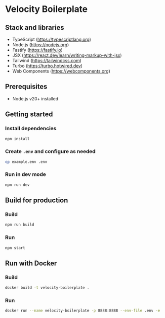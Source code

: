 # Velocity Boilerplate

## Stack and libraries

- TypeScript (https://typescriptlang.org)
- Node.js (https://nodejs.org)
- Fastify (https://fastify.io)
- JSX (https://react.dev/learn/writing-markup-with-jsx)
- Tailwind (https://tailwindcss.com)
- Turbo (https://turbo.hotwired.dev)
- Web Components (https://webcomponents.org)

## Prerequisites

- Node.js v20+ installed

## Getting started

### Install dependencies

```sh
npm install
```

### Create `.env` and configure as needed

```sh
cp example.env .env
```

### Run in dev mode

```sh
npm run dev
```

## Build for production

### Build

```sh
npm run build
```

### Run

```sh
npm start
```

## Run with Docker

### Build

```sh
docker build -t velocity-boilerplate .
```

### Run

```sh
docker run --name velocity-boilerplate -p 8888:8888 --env-file .env -e NODE_ENV=production velocity-boilerplate
```
